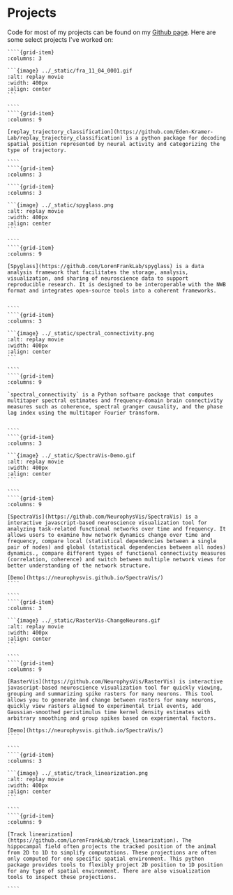 # Projects

Code for most of my projects can be found on my [Github page](https://github.com/edeno). Here are some select projects I've worked on:

`````{grid} 2
````{grid-item}
:columns: 3

```{image} ../_static/fra_11_04_0001.gif
:alt: replay movie
:width: 400px
:align: center
```

````
````{grid-item}
:columns: 9

[replay_trajectory_classification](https://github.com/Eden-Kramer-Lab/replay_trajectory_classification) is a python package for decoding spatial position represented by neural activity and categorizing the type of trajectory.

````
````{grid-item}
:columns: 3

````{grid-item}
:columns: 3

```{image} ../_static/spyglass.png
:alt: replay movie
:width: 400px
:align: center
```

````
````{grid-item}
:columns: 9

[Spyglass](https://github.com/LorenFrankLab/spyglass) is a data analysis framework that facilitates the storage, analysis, visualization, and sharing of neuroscience data to support reproducible research. It is designed to be interoperable with the NWB format and integrates open-source tools into a coherent frameworks.


````
````{grid-item}
:columns: 3

```{image} ../_static/spectral_connectivity.png
:alt: replay movie
:width: 400px
:align: center
```

````
````{grid-item}
:columns: 9

`spectral_connectivity` is a Python software package that computes multitaper spectral estimates and frequency-domain brain connectivity measures such as coherence, spectral granger causality, and the phase lag index using the multitaper Fourier transform.


````
````{grid-item}
:columns: 3

```{image} ../_static/SpectraVis-Demo.gif
:alt: replay movie
:width: 400px
:align: center
```

````
````{grid-item}
:columns: 9

[SpectraVis](https://github.com/NeurophysVis/SpectraVis) is a interactive javascript-based neuroscience visualization tool for analyzing task-related functional networks over time and frequency. It allows users to examine how network dynamics change over time and frequency, compare local (statistical dependencies between a single pair of nodes) and global (statistical dependencies between all nodes) dynamics., compare different types of functional connectivity measures (correlation, coherence) and switch between multiple network views for better understanding of the network structure.

[Demo](https://neurophysvis.github.io/SpectraVis/)
````

````
````{grid-item}
:columns: 3

```{image} ../_static/RasterVis-ChangeNeurons.gif
:alt: replay movie
:width: 400px
:align: center
```

````
````{grid-item}
:columns: 9

[RasterVis](https://github.com/NeurophysVis/RasterVis) is interactive javascript-based neuroscience visualization tool for quickly viewing, grouping and summarizing spike rasters for many neurons. This tool allows you to generate and change between rasters for many neurons, quickly view rasters aligned to experimental trial events, add Gaussian-smoothed peristimulus time kernel density estimates with arbitrary smoothing and group spikes based on experimental factors.

[Demo](https://neurophysvis.github.io/SpectraVis/)
````

````
````{grid-item}
:columns: 3

```{image} ../_static/track_linearization.png
:alt: replay movie
:width: 400px
:align: center
```

````
````{grid-item}
:columns: 9

[Track linearization](https://github.com/LorenFrankLab/track_linearization). The hippocampal field often projects the tracked position of the animal from 2D to 1D to simplify computations. These projections are often only computed for one specific spatial environment. This python package provides tools to flexibly project 2D position to 1D position for any type of spatial environment. There are also visualization tools to inspect these projections.

````
`````
